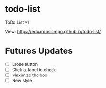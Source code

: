 # todo-list
ToDo List v1

View: https://eduardoslompo.github.io/todo-list/

# Futures Updates
- [ ] Close button
- [ ] Click at label to check
- [ ] Maximize the box
- [ ] New style
